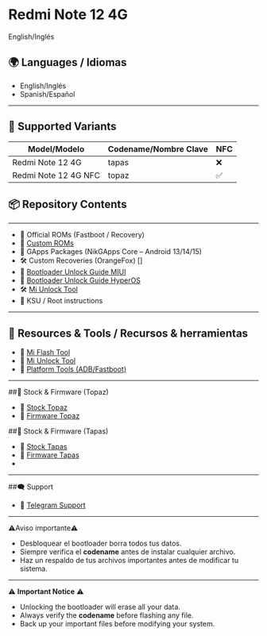 # Redmi Note 12 4G

English/Inglés
## 🌍 Languages / Idiomas
- English/Inglés
- Spanish/Español

---
## 📱 Supported Variants

| Model/Modelo           | Codename/Nombre Clave | NFC |
|------------------------|----------|-----|
| Redmi Note 12 4G       |   tapas  |  ❌  |
| Redmi Note 12 4G NFC   |   topaz  |  ✅  |
## 📦 Repository Contents

---
- 🔄 Official ROMs (Fastboot / Recovery)
- 📲 [Custom ROMs](https://t.me/RedmiNote12Indonesia_ch)
- 🧩 GApps Packages (NikGApps Core – Android 13/14/15)
- 🛠️ Custom Recoveries (OrangeFox)  []
- 🧱 [Bootloader Unlock Guide MIUI]()
- 🧱 [Bootloader Unlock Guide HyperOS](https://xiaomiui.net/how-unlock-bootloader-xiaomi-hyperos-53493/)
- 🛠️ [Mi Unlock Tool](https://en.miui.com/unlock/download_en.html)
- 🔧 KSU / Root instructions

---

## 🔗 Resources & Tools / Recursos & herramientas

- 📎 [Mi Flash Tool](https://xiaomiflashtool.com)
- 📎 [Mi Unlock Tool](https://en.miui.com/unlock/download_en.html)
- 📎 [Platform Tools (ADB/Fastboot)](https://developer.android.com/studio/releases/platform-tools)


  
---

##📲 Stock & Firmware (Topaz)
- 📎 [Stock Topaz](https://mifirm.net/model/topaz.ttt#global)
- 📎 [Firmware Topaz](https://xmfirmwareupdater.com/archive/firmware/topaz/)
  
##📲 Stock & Firmware (Tapas)
- 📎 [Stock Tapas](https://mifirm.net/model/tapas.ttt#global)
- 📎 [Firmware Tapas](https://xmfirmwareupdater.com/archive/firmware/tapas/)
- 
---

##🗨️ Support
- 📎 [Telegram Support](https://t.me/RedmiNote124GNFC)

---
⚠️Aviso importante⚠️
- Desbloquear el bootloader borra todos tus datos.
- Siempre verifica el **codename** antes de instalar cualquier archivo.
- Haz un respaldo de tus archivos importantes antes de modificar tu sistema.

---

⚠️ **Important Notice** ⚠️

* Unlocking the bootloader will erase all your data.
* Always verify the **codename** before flashing any file.
* Back up your important files before modifying your system.

